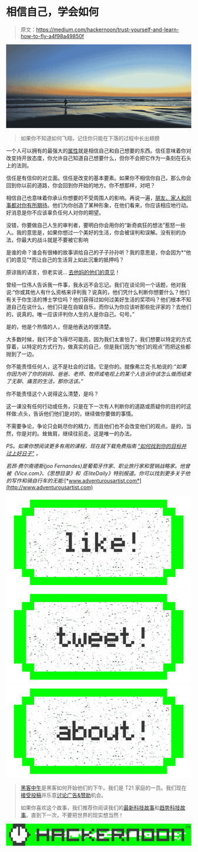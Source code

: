 # 相信自己，学会如何

> 原文：<https://medium.com/hackernoon/trust-yourself-and-learn-how-to-fly-a4f98a49850f>

![](img/e3fde22750b3786b08b2401a8ab81c8e.png)

> 如果你不知道如何飞翔，记住你只能在下落的过程中长出翅膀

一个人可以拥有的最强大的[属性](https://hackernoon.com/tagged/attribute)就是相信自己和自己想要的东西。信任意味着你对改变持开放态度，你允许自己知道自己想要什么，但你不会把它作为一条刻在石头上的法则。

信任是有信仰的对立面。信任是改变的基本要素。如果你不相信你自己，那么你会回到你以前的道路，你会回到你开始的地方。你不想那样，对吧？

相信自己也意味着你承认你想要的不受周围人的影响。再说一遍，[朋友、家人和同事都对你有所期待](http://adventurousartist.com/index.php/2015/12/29/averageof5friends/)。他们为你创造了某种形象，在他们看来，你应该相应地行动。好消息是你不应该辜负任何人对你的期望。

没错，你要做自己人生的审判者，要明白你会用你的“新奇疯狂的想法”惹怒一些人。我的意思是，如果你想过一个美好的生活，你会被误判和误解。没有别的办法，你最大的战斗就是不要被它影响

是谁的命？谁会有很棒的故事讲给自己的子子孙孙听？我的意思是，你会因为*“他们的意见”*而让自己的生活背上如此沉重的抵押吗？

原谅我的语言，但老实说… [去他妈的他们的意见](http://adventurousartist.com/index.php/2015/10/19/take-this-advice-with-caution/)！

曾经一位伟人告诉我一件事，我永远不会忘记。我们在谈论同一个话题，他对我说:“你或其他人有什么资格来评判我？说真的，他们凭什么判断你想要什么？他们有关于你生活的博士学位吗？他们获得过如何过美好生活的奖项吗？他们根本不知道自己在说什么，他们只是在自娱自乐，而你认为你应该听那些批评家的？去他们的，说真的。唯一应该评判你人生的人是你自己。句号。”

是的，他是个热情的人，但是他表达的很清楚。

大多数时候，我们不会飞得尽可能高，因为我们太害怕了，我们想要以特定的方式穿着，以特定的方式行为，做真实的自己，但是我们因为“他们的观点”而把这些都抛到了一边。

你不能责怪任何人，这不是社会的过错。它是你的。就像弗兰克·扎帕说的:*“如果你因为听了你的妈妈、爸爸、老师、牧师或电视上的某个人告诉你该怎么做而结束了无聊、痛苦的生活，那你活该。”*

你不能责怪这个人说得这么清楚，是吗？

这一课没有任何行动或任务，只是在下一次有人判断你的道路或质疑你的目的时这样做:点头，告诉他们他们是对的，继续做你要做的事情。

不需要争论，争论只会耗尽你的精力，而且他们也不会改变他们的观点。是的，当然，你是对的。耸耸肩，继续往前走。这是唯一的办法。

*PS。如果你想阅读更多有用的课程，现在就下载免费指南* [*“如何找到你的目标并过上好日子”*](http://adventurousartist.com/index.php/newsletter/) *。*

*若昂·费尔南德斯(joo Fernandes)是葡萄牙作家、职业旅行家和营销战略家。他曾被《Vice.com》、《思想目录》和《EliteDaily》特别报道。你可以找到更多关于他的写作和骑自行车的无能:*[*www.adventurousartist.com*](http://www.adventurousartist.com)

[![](img/50ef4044ecd4e250b5d50f368b775d38.png)](http://bit.ly/HackernoonFB)[![](img/979d9a46439d5aebbdcdca574e21dc81.png)](https://goo.gl/k7XYbx)[![](img/2930ba6bd2c12218fdbbf7e02c8746ff.png)](https://goo.gl/4ofytp)

> [黑客中午](http://bit.ly/Hackernoon)是黑客如何开始他们的下午。我们是 T21 家庭的一员。我们现在[接受投稿](http://bit.ly/hackernoonsubmission)并乐意[讨论广告&赞助](mailto:partners@amipublications.com)机会。
> 
> 如果你喜欢这个故事，我们推荐你阅读我们的[最新科技故事](http://bit.ly/hackernoonlatestt)和[趋势科技故事](https://hackernoon.com/trending)。直到下一次，不要把世界的现实想当然！

[![](img/be0ca55ba73a573dce11effb2ee80d56.png)](https://goo.gl/Ahtev1)